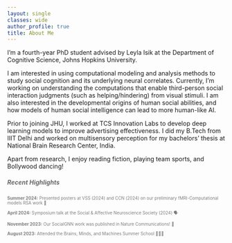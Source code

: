 ```yaml
---
layout: single
classes: wide
author_profile: true
title: About Me
---
```


I’m a fourth-year PhD student advised by Leyla Isik at the Department of Cognitive Science, Johns Hopkins University.

I am interested in using computational modeling and analysis methods to study social cognition and its underlying neural correlates. Currently, I’m working on understanding the computations that enable third-person social interaction judgments (such as helping/hindering) from visual stimuli. I am also interested in the developmental origins of human social abilities, and how models of human social intelligence can lead to more human-like AI.

Prior to joining JHU, I worked at TCS Innovation Labs to develop deep learning models to improve advertising effectiveness. I did my B.Tech from IIIT Delhi and worked on multisensory perception for my bachelors’ thesis at National Brain Research Center, India.

Apart from research, I enjoy reading fiction, playing team sports, and Bollywood dancing!

##### <span style="color: #696969;">Recent Highlights</span>

<p style="color: #7d7d7d; font-size: 0.7em;">
<strong>Summer 2024:</strong> Presented posters at VSS (2024) and CCN (2024) on our preliminary fMRI-Computational models RSA work 🧠 <br> <br>
<strong>April 2024:</strong> Symposium talk at the Social & Affective Neuroscience Society (2024) 🗣️<br> <br>
<strong>November 2023:</strong> Our SocialGNN work was published in Nature Communications! 📝<br> <br>
<strong>August 2023:</strong> Attended the Brains, Minds, and Machines Summer School 👩🏻‍🏫<br> <br>
</p>

